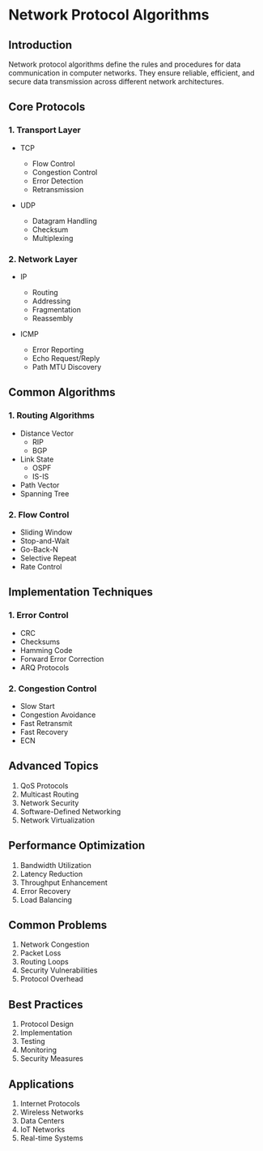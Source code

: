 # Network Protocol Algorithms

## Introduction
Network protocol algorithms define the rules and procedures for data communication in computer networks. They ensure reliable, efficient, and secure data transmission across different network architectures.

## Core Protocols

### 1. Transport Layer
- TCP
  - Flow Control
  - Congestion Control
  - Error Detection
  - Retransmission
  
- UDP
  - Datagram Handling
  - Checksum
  - Multiplexing

### 2. Network Layer
- IP
  - Routing
  - Addressing
  - Fragmentation
  - Reassembly

- ICMP
  - Error Reporting
  - Echo Request/Reply
  - Path MTU Discovery

## Common Algorithms

### 1. Routing Algorithms
- Distance Vector
  - RIP
  - BGP
- Link State
  - OSPF
  - IS-IS
- Path Vector
- Spanning Tree

### 2. Flow Control
- Sliding Window
- Stop-and-Wait
- Go-Back-N
- Selective Repeat
- Rate Control

## Implementation Techniques

### 1. Error Control
- CRC
- Checksums
- Hamming Code
- Forward Error Correction
- ARQ Protocols

### 2. Congestion Control
- Slow Start
- Congestion Avoidance
- Fast Retransmit
- Fast Recovery
- ECN

## Advanced Topics
1. QoS Protocols
2. Multicast Routing
3. Network Security
4. Software-Defined Networking
5. Network Virtualization

## Performance Optimization
1. Bandwidth Utilization
2. Latency Reduction
3. Throughput Enhancement
4. Error Recovery
5. Load Balancing

## Common Problems
1. Network Congestion
2. Packet Loss
3. Routing Loops
4. Security Vulnerabilities
5. Protocol Overhead

## Best Practices
1. Protocol Design
2. Implementation
3. Testing
4. Monitoring
5. Security Measures

## Applications
1. Internet Protocols
2. Wireless Networks
3. Data Centers
4. IoT Networks
5. Real-time Systems
